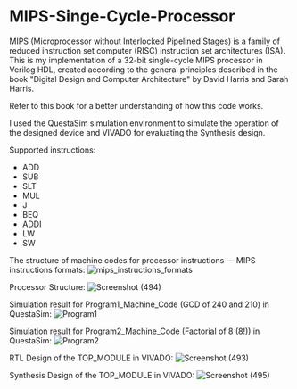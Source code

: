 # MIPS-Singe-Cycle-Processor
MIPS (Microprocessor without Interlocked Pipelined Stages) is a family of reduced instruction set computer (RISC) instruction set architectures (ISA). This is my implementation of a 32-bit single-cycle MIPS processor in Verilog HDL, created according to the general principles described in the book "Digital Design and Computer Architecture" by David Harris and Sarah Harris.

Refer to this book for a better understanding of how this code works. 

I used the QuestaSim simulation environment to simulate the operation of the designed device and VIVADO for evaluating the Synthesis design.

Supported instructions:
- ADD
- SUB
- SLT
- MUL
- J
- BEQ
- ADDI
- LW
- SW

The structure of machine codes for processor instructions — MIPS instructions formats:
  ![mips_instructions_formats](https://github.com/EngAhmed21/MIPS-Singe-Cycle-Processor/assets/90782588/d324c9ba-2c76-43f1-b36b-2f4d0d76a2ae)

  Processor Structure:
  ![Screenshot (494)](https://github.com/EngAhmed21/MIPS-Singe-Cycle-Processor/assets/90782588/fd2dfd57-3fb0-4c51-93ec-52e64db256e1)

Simulation result for Program1_Machine_Code (GCD of 240 and 210) in QuestaSim:
![Program1](https://github.com/EngAhmed21/MIPS-Singe-Cycle-Processor/assets/90782588/fcda08b9-2ab2-4eef-a86e-a0017903fba3)

Simulation result for Program2_Machine_Code (Factorial of 8 (8!)) in QuestaSim:
![Program2](https://github.com/EngAhmed21/MIPS-Singe-Cycle-Processor/assets/90782588/c1fb0bc6-69f7-49f3-ba22-43e02c7917ac)

RTL Design of the TOP_MODULE in VIVADO:
![Screenshot (493)](https://github.com/EngAhmed21/MIPS-Singe-Cycle-Processor/assets/90782588/a23ce52d-6a4d-4fed-a62d-6053d3fd76d1)

Synthesis Design of the TOP_MODULE in VIVADO:
![Screenshot (495)](https://github.com/EngAhmed21/MIPS-Singe-Cycle-Processor/assets/90782588/2069d72f-26c7-46ff-a113-d4653fe517fa)
